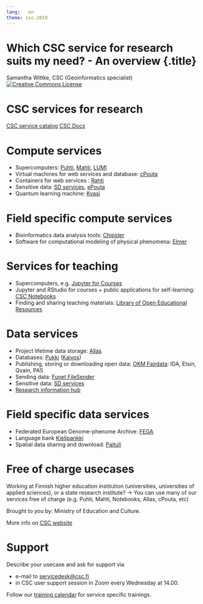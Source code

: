```yaml
---
lang:   en
theme: csc-2019
---
```


# Which CSC service for research suits my need? - An overview {.title}

Samantha Wittke, CSC (Geoinformatics specialist)
<a rel="license" href="http://creativecommons.org/licenses/by-sa/4.0/"><img alt="Creative Commons License" style="border-width:0;" src="https://i.creativecommons.org/l/by-sa/4.0/88x31.png" /></a>

# CSC services for research

[CSC service catalog](https://research.csc.fi/en/service-catalog)
[CSC Docs](https://docs.csc.fi/)

# Compute services

* Supercomputers: [Puhti](https://research.csc.fi/-/puhti), [Mahti](https://research.csc.fi/-/mahti), [LUMI](https://www.lumi-supercomputer.eu/)
* Virtual machines for web services and database: [cPouta](https://research.csc.fi/-/cpouta)
* Containers for web services : [Rahti](https://research.csc.fi/-/rahti)
* Sensitive data: [SD services](https://research.csc.fi/sensitive-data-services-for-research), [ePouta](https://research.csc.fi/-/epouta)
* Quantum learning machine: [Kvasi](https://research.csc.fi/-/kvasi)

# Field specific compute services

* Bioinformatics data analysis tools: [Chipster](https://research.csc.fi/-/chipster) 
* Software for computational modeling of physical phenomena: [Elmer](https://www.csc.fi/web/elmer)

# Services for teaching

* Supercomputers, e.g. [Jupyter for Courses](https://docs.csc.fi/computing/webinterface/jupyter-for-courses/) 
* Jupyter and RStudio for courses + public applications for self-learning: [CSC Notebooks](https://notebooks.rahtiapp.fi/welcome)
* Finding and sharing teaching materials: [Library of Open Educational Resources](https://aoe.fi/)

# Data services

* Project lifetime data storage: [Allas](https://research.csc.fi/-/allas)
* Databases: [Pukki](https://docs.csc.fi/cloud/dbaas/) ([Kaivos](https://research.csc.fi/-/kaivos))
* Publishing, storing or downloading open data: [OKM Fairdata](https://www.fairdata.fi/en/): IDA, Etsin, Qvain, PAS
* Sending data: [Funet FileSender](https://filesender.funet.fi/)
* Sensitive data: [SD services](https://research.csc.fi/sensitive-data-services-for-research)
* [Research information hub](https://research.fi/en/)

# Field specific data services 

* Federated European Genome-phenome Archive: [FEGA](https://research.csc.fi/-/fega)
* Language bank [Kielipankki](https://www.kielipankki.fi/language-bank/)
* Spatial data sharing and download: [Paituli](https://paituli.csc.fi/)

# Free of charge usecases

Working at Finnish higher education institution (universities, universities of applied sciences), or a state research institute? 
-> You can use many of our services free of charge (e.g. Puhti, Mahti, Notebooks, Allas, cPouta, etc)

Brought to you by: Ministry of Education and Culture.

More info on [CSC website](https://research.csc.fi/free-of-charge-use-cases)

# Support

Describe your usecase and ask for support via 

* e-mail to servicedesk@csc.fi
* in CSC user support session in Zoom every Wednesday at 14.00.

Follow our [training calendar](https://www.csc.fi/training#training-calendar) for service specific trainings. 

